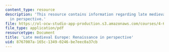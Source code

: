 ```yaml
---
content_type: resource
description: 'This resource contains information regarding late medieval europe: renaissance
  in perspective.'
file: https://ol-ocw-studio-app-production.s3.amazonaws.com/courses/4-605-introduction-to-the-history-and-theory-of-architecture-spring-2012/8767007a165c13490246be7eec0a37cb_MIT4_605S12_lec22.pdf
file_type: application/pdf
resourcetype: Document
title: 'Late medieval Europe: Renaissance in perspective'
uid: 8767007a-165c-1349-0246-be7eec0a37cb
---
```

